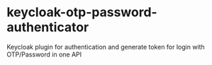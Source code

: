 # keycloak-otp-password-authenticator
Keycloak plugin for authentication and generate token for login with OTP/Password in one API
